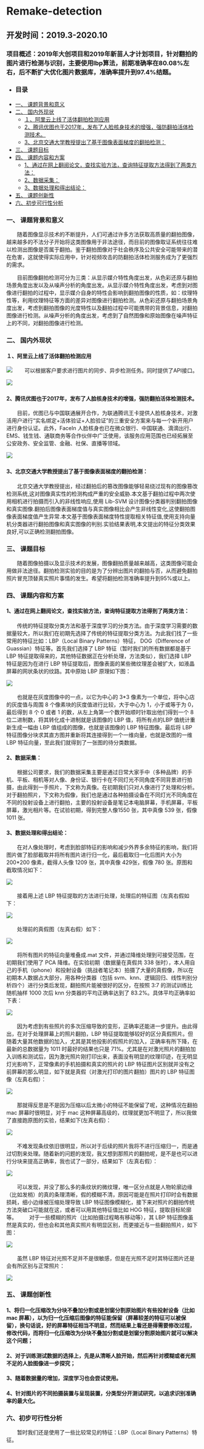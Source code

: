 # Remake-detection
## 开发时间：2019.3-2020.10
### 项目概述：2019年大创项目和2019年新苗人才计划项目，针对翻拍的图片进行检测与识别，主要使用lbp算法，前期准确率在80.08%左右，后不断扩大优化图片数据库，准确率提升到97.4%结题。
- ### 目录
- [一、 课题背景和意义](#一-课题背景和意义)
- [二、 国内外现状](#二-国内外现状)
    - [１、阿里云上线了活体翻拍检测应用](#１阿里云上线了活体翻拍检测应用)
    - [2、腾讯优图也于2017年，发布了人脸核身技术的增强，强防翻拍活体检测技术。](#2腾讯优图也于2017年发布了人脸核身技术的增强强防翻拍活体检测技术)
    - [3、北京交通大学教授提出了基于图像表面梯度的翻拍检测：](#3北京交通大学教授提出了基于图像表面梯度的翻拍检测)
- [三、 课题目标](#三-课题目标)
- [四、 课题内容和方案](#四-课题内容和方案)
    - [1、通过在网上翻阅论文，查找实验方法，查询特征提取方法得到了两类方法：](#1通过在网上翻阅论文查找实验方法查询特征提取方法得到了两类方法)
    - [2、数据采集：](#2数据采集)
    - [3、数据处理和得出结论：](#3数据处理和得出结论)
- [五、 课题创新性](#五-课题创新性)
- [六、初步可行性分析](#六初步可行性分析)

### 一、 课题背景和意义

　　随着图像显示技术的不断提升，人们可通过许多方法获取高质量的翻拍图像，越来越多的不法分子开始将这类图像用于非法途径，而目前的图像取证系统往往难以检测出图像是否属于翻拍。鉴于翻拍图像对于社会秩序及公共安全可能带来的潜在危害，这就使得实际应用中，针对视频攻击的防翻拍活体检测服务成为了更强烈的需求。　　

　　目前图像翻拍检测可分为三类：从显示媒介特性角度出发，从色彩还原与翻拍场景角度出发以及从噪声分析的角度出发。从显示媒介特性角度出发，考虑到对图像进行翻拍的过程中，显示媒介自身的特性会影响到翻拍图像的性质，如：纹理特性等，利用纹理特征等方面的差异对图像进行翻拍检测。从色彩还原与翻拍场景角度出发，考虑到翻拍图像的光度特性以及翻拍过程中可能携带的背景信息，对翻拍图像进行检测。从噪声分析的角度出发，考虑到了自然图像和原始图像在噪声特征上的不同，对翻拍图像进行检测。

### 二、 国内外现状
#### １、阿里云上线了活体翻拍检测应用　　

![](https://github.com/Vodkayu/Remake-detection/blob/main/images/1.png?raw=true)
　　可以根据客户要求进行图片的同步、异步检测任务。同时提供了API接口。　　

![](https://github.com/Vodkayu/Remake-detection/blob/main/images/2.png?raw=true)　　
#### 2、腾讯优图也于2017年，发布了人脸核身技术的增强，强防翻拍活体检测技术。　　

　　目前，优图已与中国联通展开合作，为联通腾讯王卡提供人脸核身技术，对激活用户进行“实名绑定+活体验证+人脸验证”的三重安全方案来与每一个新开用户进行身份认证。此外，FaceIn 人脸核身也已在微众银行、中国联通、滴滴出行、EMS、钱生钱、通联商务等合作伙伴中广泛使用，该服务应用范围也已经拓展至公安政务、安全监管、金融、社保、直播等领域。　　

![](https://github.com/Vodkayu/Remake-detection/blob/main/images/3.png?raw=true)　　

#### 3、北京交通大学教授提出了基于图像表面梯度的翻拍检测：　　

 　　北京交通大学教授提出，经过翻拍后的篡改图像能够轻易绕过现有的图像篡改检测系统,这对图像真实性的检测构成严重的安全威胁.本文基于翻拍过程中两次使用相机进行拍摄而引入的非线性响应,使用 Lib-SVM 设计图像分类器判别翻拍图像和真实图像.翻拍后图像表面梯度值与真实图像相比会产生非线性变化,这使翻拍图像表面梯度值产生异常.本文基于图像表面梯度特性提取相关特征值,使用支持向量机分类器进行翻拍图像和真实图像的判别.实验结果表明,本文提出的特征分类效果良好,可以正确检测翻拍图像。

### 三、 课题目标　　

　　随着图像拍摄以及显示技术的发展，图像翻拍质量越来越高，这类图像可能会用做非法途径。翻拍检测实验的目的是为了分辨出图片的翻拍与否，从而避免翻拍照片冒充顶替真实照片事情的发生。希望将翻拍检测准确率提升到95%或以上。

### 四、 课题内容和方案　　

#### 1、通过在网上翻阅论文，查找实验方法，查询特征提取方法得到了两类方法：　　

　　传统的特征提取分类方法和基于深度学习的分类方法。由于深度学习需要的数据量较大，所以我们在初期先选择了传统的特征提取分类方法。为此我们找了一些常用的特征比如：LBP（Local Binary Patterns）特征， DOG（Difference of Guassian）特征等。首先我们选择了 LBP 特征（暂时我们的所有数据都是基于 LBP 特征提取得来的，其他特征数据正在分析处理，方法类似），我们选择 LBP 特征是因为在进行 LBP 特征提取后，图像表面的某些微纹理差会被扩大，如液晶屏幕的网状条状的纹路。其中原始 LBP 原理如下图：　　

![](https://github.com/Vodkayu/Remake-detection/blob/main/images/4.jpg?raw=true)　　

　　也就是在灰度图像中的一点，以它为中心的 3*3 像素为一个单位，将中心店的灰度值与周围 8 个像素块的灰度值进行比较，大于中心为 1，小于或等于为 0，最后得到 8 个 0 或者 1 的数，从左上角第一个数开始顺时针取出他们得到一个 8 位二进制数，将其转化成十进制就是该图像的 LBP 值，将所有点的LBP 值统计重新生成一幅由 LBP 值组成的图像，也就是该图像的 LBP 特征图像。最后将 LBP 特征图像分块求其直方图并重新将其连接得到一个一维向量，也就是改图的一维 LBP 特征向量，至此我们就得到了一张图的待分类数据。　　

#### 2、数据采集：　　

　　根据公司要求，我们的数据采集主要是通过日常大家手中（多种品牌）的手机、平板、相机等对人像、身份证、银行卡在不同灯光不同角度不同背景进行拍摄，由此得到一手照片，下文称为真像。在初期我们只对人像进行了处理和分析。对于翻拍照片，下文称为假像，我们也是通过各种拍摄设备在不同灯光不同角度在不同的投射设备上进行翻拍，主要的投射设备是笔记本电脑屏幕，手机屏幕，平板屏幕，激光相片等。在试验初期，得到完整人像1550 张，其中真像 539 张，假像 1011 张。　　

#### 3、数据处理和得出结论：　　

　　在对人像处理时，考虑到脸部特征的影响和减少外界多余特征的影响，我们将图片做了脸部截取并将所有图片进行归一化，最后截取归一化后图片大小为 200*200 像素，截得人头像 1209 张，其中真像 429张，假像 780 张。原图和截取情况如下：　　

![](https://github.com/Vodkayu/Remake-detection/blob/main/images/5.png?raw=true)　　

　　接着用上述 LBP 特征提取的方法进行处理，处理后的特征图（左真右假如下：　　

![](https://github.com/Vodkayu/Remake-detection/blob/main/images/6.png?raw=true)　　

　　处理前的真假图（左真右假）如下：　　

 ![](https://github.com/Vodkayu/Remake-detection/blob/main/images/7.png?raw=true)　　
 
 　　将所有图片的特征向量堆叠成.mat 文件，并通过降维处理到可接受范围，在初期我们使用了 PCA 降维。在实验初期（数据量在真假共 338 张时），本人用自己的手机（iphone）和投射设备（挑战者笔记本）拍摄了大量的真假像，所以在初期本人数据占大部分，用各种分类器（包括 svm、knn、逻辑回归、线性判别分析四个）进行分类后发现，翻拍照片能被很好的区分，在按照 3:7 的测试训练比随机抽样 1000 次后 knn 分类器的平均正确率达到了 83.2%。具体平均正确率如下表：　　

![](https://github.com/Vodkayu/Remake-detection/blob/main/images/8.png?raw=true)　　

　　因为考虑到有些照片的多次压缩导致的变形，正确率还能进一步提升。由此得出，在对于处理屏幕上的照片翻拍，LBP 特征提取能够较好的区分真假照片。但随着大量其他数据的加入，尤其是其他投影的假照片的加入，正确率有所下降，在最新的总数据量为 1011 时最好的结果也只是 71%。尤其是在对激光照片的翻拍加入训练和测试后，因为激光照片刚打印出来，表面没有明显的纹理印迹，在无明显灯光影响下，正常像素的手机拍摄和真实的照片的 LBP 特征图片区别就并没有之前屏幕的那么明显，如下就是真假（对激光打印的图片翻拍）图片的 LBP 特征图像（左真右假）：　　

![](https://github.com/Vodkayu/Remake-detection/blob/main/images/9.png?raw=true)　　

　　那就得反思是不是因为压缩以后太微小的特征不能保留了呢，这种情况在翻拍 mac 屏幕时很明显，对于 mac 这种屏幕高级的，纹理就更加不明显了，所以我做了直接跑原图的实验，结果如下(左真右假)：　　

![](https://github.com/Vodkayu/Remake-detection/blob/main/images/10.png?raw=true)　　

　　不难发现条纹依旧很明显，所以对于后续的照片我将不进行压缩归一，而是通过切割来处理。随着新的问题的发现，我又想到那照片的翻拍呢，是不是也可以进行分块来提高正确率，我也试了一部分，结果如下（左真右假）：　　

 ![](https://github.com/Vodkayu/Remake-detection/blob/main/images/11.png?raw=true)　　
 
 　　可以发现，并没了那么多的条纹状的微纹理，唯一区分点就是人物轮廓边缘（比如发梢）的真的条理清晰，假的模糊不清，原因可能是在照片打印时会有数据损耗，细小边缘被压缩处理导致 LBP 特征图像模糊化，接下来对照片的翻拍传统方法突破口可能就在这，或者可以用其他特征值比如 HOG 特征，提取目标轮廓等。
　　对于一些模糊的照片（比如拍摄过程略有移动等），其 LBP 特征图像虽然是真实的，但也会和其他真实照片有明显区别，而更接近与一些翻拍照片，如下图：  

![](https://github.com/Vodkayu/Remake-detection/blob/main/images/12.png?raw=true)　　

　　虽然 LBP 特征对光照不足并不是很敏感，但是在光照不足时其特征图片还是会有所区别与正常照片：　　

![](https://github.com/Vodkayu/Remake-detection/blob/main/images/13.png?raw=true)  

### 五、 课题创新性  

#### 1、将归一化压缩改为分块不叠加分割或是划窗分割原始图片有些投射设备（比如 mac 屏幕），以为归一化压缩后图像的特征能保留（屏幕较差的特征可以被保留），换句话说，好的屏幕特征相当不明显，然而结果上看还是得需要修改过程，修改代码，而将归一化压缩改为分块不叠加分割或是划窗分割原始图片就可以解决这个问题；  

#### 2、对于训练测试数据的选择上，先是从清晰人脸开始，然后再针对模糊或者光照不足的人脸图像进一步探究；  

#### 3、随着数据量的增加，深度学习也会尝试使用。  

#### 4、针对图片的不同拍摄装置与呈现装置，分类型分开测试研究，以追求识别准确率的最大化。  

### 六、初步可行性分析  
　　暂时我们还是使用了一些比较常见的特征：LBP（Local Binary Patterns）特征。
